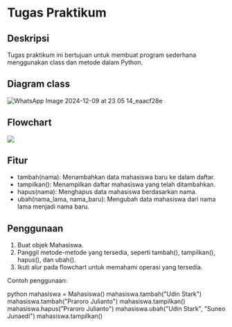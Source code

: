 # Tugas Praktikum

## Deskripsi

Tugas praktikum ini bertujuan untuk membuat program sederhana menggunakan class dan metode dalam Python.

## Diagram class

![WhatsApp Image 2024-12-09 at 23 05 14_eaacf28e](https://github.com/user-attachments/assets/24df543b-ed18-4ecb-ba47-7356dfd45257)

## Flowchart

![](lib/img/class.png)

## Fitur

- tambah(nama): Menambahkan data mahasiswa baru ke dalam daftar.
- tampilkan(): Menampilkan daftar mahasiswa yang telah ditambahkan.
- hapus(nama): Menghapus data mahasiswa berdasarkan nama.
- ubah(nama_lama, nama_baru): Mengubah data mahasiswa dari nama lama menjadi nama baru.

## Penggunaan

1. Buat objek Mahasiswa.
2. Panggil metode-metode yang tersedia, seperti tambah(), tampilkan(), hapus(), dan ubah().
3. Ikuti alur pada flowchart untuk memahami operasi yang tersedia.

Contoh penggunaan:

python
mahasiswa = Mahasiswa()
mahasiswa.tambah("Udin Stark")
mahasiswa.tambah("Praroro Julianto")
mahasiswa.tampilkan()
mahasiswa.hapus("Praroro Julianto")
mahasiswa.ubah("Udin Stark", "Suneo Junaedi")
mahasiswa.tampilkan()
